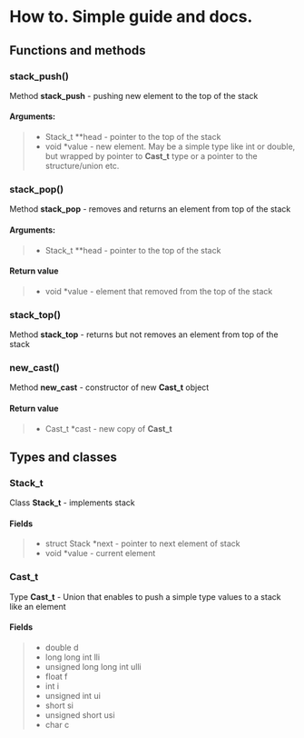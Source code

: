 # How to. Simple guide and docs.
## Functions and methods
### stack_push()
Method **stack_push** - pushing new element to the top of the stack
#### Arguments:
>- Stack_t **head - pointer to the top of the stack
>- void *value - new element. May be a simple type like int or double, but wrapped by pointer to **Cast_t** type or a pointer to the structure/union etc.
### stack_pop()
Method **stack_pop** - removes and returns an element from top of the stack
#### Arguments:
>- Stack_t **head - pointer to the top of  the stack
#### Return value
>- void *value - element that removed from the top of the stack
### stack_top()
Method **stack_top** - returns but not removes an element from top of the stack
### new_cast()
Method **new_cast** - constructor of new **Cast_t** object

#### Return value
>- Cast_t *cast - new copy of **Cast_t**
## Types and classes
### Stack_t
Class **Stack_t** - implements stack
#### Fields
>- struct Stack *next - pointer to next element of stack
>- void *value - current element
### Cast_t
Type **Cast_t** - Union that enables to push a simple type values to a stack like an element
#### Fields
>- double d 
>- long long int lli 
>- unsigned long long int ulli 
>- float f 
>- int i 
>- unsigned int ui 
>- short si 
>- unsigned short usi 
>- char c 